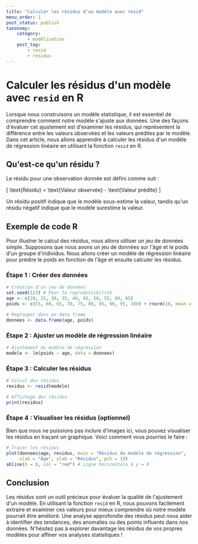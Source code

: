 ```yaml
---
title: "Calculer les résidus d'un modèle avec resid"
menu_order: 1
post_status: publish
taxonomy:
    category:
        - modélisation
    post_tag:
        - resid
        - résidus
---
```


# Calculer les résidus d'un modèle avec `resid` en R

Lorsque nous construisons un modèle statistique, il est essentiel de comprendre comment notre modèle s'ajuste aux données. Une des façons d'évaluer cet ajustement est d'examiner les résidus, qui représentent la différence entre les valeurs observées et les valeurs prédites par le modèle. Dans cet article, nous allons apprendre à calculer les résidus d'un modèle de régression linéaire en utilisant la fonction `resid` en R.

## Qu'est-ce qu'un résidu ?

Le résidu pour une observation donnée est défini comme suit :

\[ \text{Résidu} = \text{Valeur observée} - \text{Valeur prédite} \]

Un résidu positif indique que le modèle sous-estime la valeur, tandis qu'un résidu négatif indique que le modèle surestime la valeur.

## Exemple de code R

Pour illustrer le calcul des résidus, nous allons utiliser un jeu de données simple. Supposons que nous avons un jeu de données sur l'âge et le poids d'un groupe d'individus. Nous allons créer un modèle de régression linéaire pour prédire le poids en fonction de l'âge et ensuite calculer les résidus.

### Étape 1 : Créer des données

```R
# Création d'un jeu de données
set.seed(123) # Pour la reproductibilité
age <- c(20, 25, 30, 35, 40, 45, 50, 55, 60, 65)
poids <- c(55, 60, 65, 70, 75, 80, 85, 90, 95, 100) + rnorm(10, mean = 0, sd = 5)

# Regrouper dans un data frame
donnees <- data.frame(age, poids)
```

### Étape 2 : Ajuster un modèle de régression linéaire

```R
# Ajustement du modèle de régression
modele <- lm(poids ~ age, data = donnees)
```

### Étape 3 : Calculer les résidus

```R
# Calcul des résidus
residus <- resid(modele)

# Affichage des résidus
print(residus)
```

### Étape 4 : Visualiser les résidus (optionnel)

Bien que nous ne puissions pas inclure d'images ici, vous pouvez visualiser les résidus en traçant un graphique. Voici comment vous pourriez le faire :

```R
# Tracer les résidus
plot(donnees$age, residus, main = "Résidus du modèle de régression",
     xlab = "Âge", ylab = "Résidus", pch = 19)
abline(h = 0, col = "red") # Ligne horizontale à y = 0
```

## Conclusion

Les résidus sont un outil précieux pour évaluer la qualité de l'ajustement d'un modèle. En utilisant la fonction `resid` en R, nous pouvons facilement extraire et examiner ces valeurs pour mieux comprendre où notre modèle pourrait être amélioré. Une analyse approfondie des résidus peut nous aider à identifier des tendances, des anomalies ou des points influents dans nos données. N'hésitez pas à explorer davantage les résidus de vos propres modèles pour affiner vos analyses statistiques !

